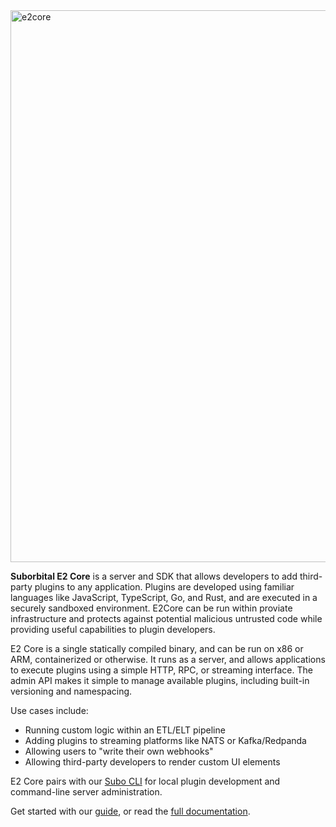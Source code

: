 <img width="883" alt="e2core" src="https://user-images.githubusercontent.com/5942370/190490109-2fd7f923-ba01-4675-a07c-3d571e7c314a.png">

**Suborbital E2 Core** is a server and SDK that allows developers to add third-party plugins to any application. Plugins are developed using familiar languages like JavaScript, TypeScript, Go, and Rust, and are executed in a securely sandboxed environment. E2Core can be run within proviate infrastructure and protects against potential malicious untrusted code while providing useful capabilities to plugin developers.

E2 Core is a single statically compiled binary, and can be run on x86 or ARM, containerized or otherwise. It runs as a server, and allows applications to execute plugins using a simple HTTP, RPC, or streaming interface. The admin API makes it simple to manage available plugins, including built-in versioning and namespacing.

Use cases include:
- Running custom logic within an ETL/ELT pipeline
- Adding plugins to streaming platforms like NATS or Kafka/Redpanda
- Allowing users to "write their own webhooks"
- Allowing third-party developers to render custom UI elements

E2 Core pairs with our [Subo CLI](https://github.com/suborbital/subo) for local plugin development and command-line server administration.

Get started with our [guide](https://docs.suborbital.dev/e2core/getting-started), or read the [full documentation](https://docs.suborbital.dev/e2core/reference).